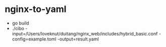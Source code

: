 # nginx-to-yaml


* go build
* ./cibo -input=/Users/loveknut/duitang/nginx_web/includes/hybrid_basic.conf -config=example.toml   -output=result.yaml
